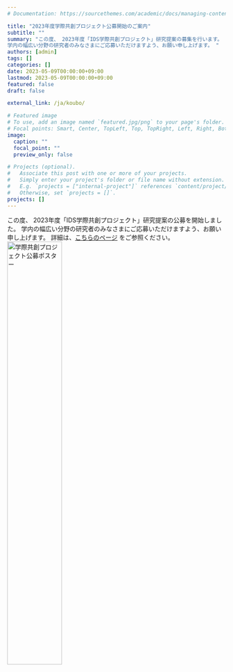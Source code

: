 ```yaml
---
# Documentation: https://sourcethemes.com/academic/docs/managing-content/

title: "2023年度学際共創プロジェクト公募開始のご案内"
subtitle: ""
summary: "この度、 2023年度「IDS学際共創プロジェクト」研究提案の募集を行います。
学内の幅広い分野の研究者のみなさまにご応募いただけますよう、お願い申し上げます。 "
authors: [admin]
tags: []
categories: []
date: 2023-05-09T00:00:00+09:00
lastmod: 2023-05-09T00:00:00+09:00
featured: false
draft: false

external_link: /ja/koubo/

# Featured image
# To use, add an image named `featured.jpg/png` to your page's folder.
# Focal points: Smart, Center, TopLeft, Top, TopRight, Left, Right, BottomLeft, Bottom, BottomRight.
image:
  caption: ""
  focal_point: ""
  preview_only: false

# Projects (optional).
#   Associate this post with one or more of your projects.
#   Simply enter your project's folder or file name without extension.
#   E.g. `projects = ["internal-project"]` references `content/project/deep-learning/index.md`.
#   Otherwise, set `projects = []`.
projects: []
---
```


この度、 2023年度「IDS学際共創プロジェクト」研究提案の公募を開始しました。
学内の幅広い分野の研究者のみなさまにご応募いただけますよう、お願い申し上げます。
詳細は、[こちらのページ](https://www.ids.osaka-u.ac.jp/ja/koubo/) をご参照ください。
[<img src="/ja/koubo/koubo2023.jpg" alt="学際共創プロジェクト公募ポスター" width=50%>](https://www.ids.osaka-u.ac.jp/ja/koubo/)

